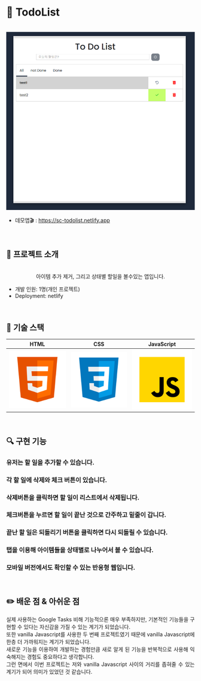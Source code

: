 # 🚩 TodoList
<p align="center">
  <br>
  <img src="/ReadMe_images/todolist.PNG">
  <br>
</p>

* 데모앱🎬 : https://sc-todolist.netlify.app
<br>

  
## 📌 프로젝트 소개


<p align="center">
  <br>
아이템 추가 제거, 그리고 상태별 할일을 볼수있는 앱입니다.
  
* 개발 인원: 1명(개인 프로젝트)
* Deployment: netlify
</p>

<br>

## 🔨 기술 스택

|    HTML    |     CSS    |  JavaScript  |
| :--------: | :--------: |   :------:   |
|   ![html]  |   ![css]   |    ![js]     |

<br>

## 🔍 구현 기능

### 유저는 할 일을 추가할 수 있습니다.
### 각 할 일에 삭제와 체크 버튼이 있습니다.
### 삭제버튼을 클릭하면 할 일이 리스트에서 삭제됩니다.
### 체크버튼을 누르면 할 일이 끝난 것으로 간주하고 밑줄이 갑니다.
### 끝난 할 일은 되돌리기 버튼을 클릭하면 다시 되돌릴 수 있습니다.
### 탭을 이용해 아이템들을 상태별로 나누어서 볼 수 있습니다.
### 모바일 버전에서도 확인할 수 있는 반응형 웹입니다.

<br>

## ✏️ 배운 점 & 아쉬운 점

<p align="justify">
실제 사용하는 Google Tasks 비해 기능적으론 매우 부족하지만, 기본적인 기능들을 구현할 수 있다는 자신감을 가질 수 있는 계기가 되었습니다.
<br>
또한 vanilla Javascript를 사용한 두 번째 프로젝트였기 때문에 vanilla Javascript에 한층 더 가까워지는 계기가 되었습니다.
<br>
새로운 기능을 이용하여 개발하는 경험만큼 새로 알게 된 기능을 반복적으로 사용해 익숙해지는 경험도 중요하다고 생각합니다.
<br>
그런 면에서 이번 프로젝트는 저와 vanilla Javascript 사이의 거리를 좁혀줄 수 있는 계기가 되어 의미가 있었던 것 같습니다.
</p>

<br>



<!-- Stack Icon Refernces -->

[html]: /ReadMe_images/html.svg
[css]: /ReadMe_images/css.svg
[js]: /ReadMe_images/javascript.svg

